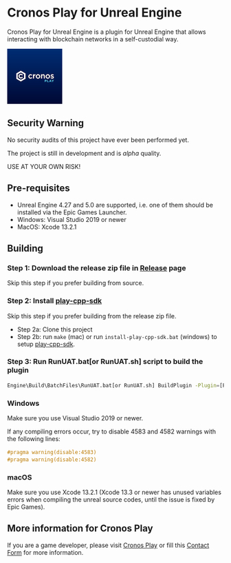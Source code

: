 # Cronos Play for Unreal Engine
Cronos Play for Unreal Engine is a plugin for Unreal Engine that allows interacting with
blockchain networks in a self-custodial way.

![Icon128.png](./Resources/Icon128.png)

## Security Warning

No security audits of this project have ever been performed yet.

The project is still in development and is *alpha* quality.

USE AT YOUR OWN RISK!

## Pre-requisites
- Unreal Engine 4.27 and 5.0 are supported, i.e. one of them should be installed via the Epic
  Games Launcher.
- Windows: Visual Studio 2019 or newer
- MacOS: Xcode 13.2.1

## Building

### Step 1: Download the release zip file in [Release](https://github.com/cronos-labs/play-unreal-plugin/releases) page
Skip this step if you prefer building from source.

### Step 2:  Install [play-cpp-sdk](https://github.com/cronos-labs/play-cpp-sdk)
Skip this step if you prefer building from the release zip file.

- Step 2a: Clone this project
- Step 2b: run `make` (mac) or run `install-play-cpp-sdk.bat` (windows) to setup [play-cpp-sdk](https://github.com/cronos-labs/play-cpp-sdk).

### Step 3: Run RunUAT.bat[or RunUAT.sh] script to build the plugin
``` bash
Engine\Build\BatchFiles\RunUAT.bat[or RunUAT.sh] BuildPlugin -Plugin=[Path to .uplugin file, must be outside engine directory] -Package=[Output directory] -Rocket
```

### Windows
Make sure you use Visual Studio 2019 or newer.

If any compiling errors occur, try to disable 4583 and 4582 warnings with the following lines:
```c++
#pragma warning(disable:4583)
#pragma warning(disable:4582)
```

###  macOS
Make sure you use Xcode 13.2.1 (Xcode 13.3 or newer has unused variables errors when compiling
the unreal source codes, until the issue is fixed by Epic Games).

## More information for Cronos Play
If you are a game developer, please visit [Cronos Play](https://cronos.org/play) or fill this
[Contact Form](https://airtable.com/shrFiQnLrcpeBp2lS) for more information.

